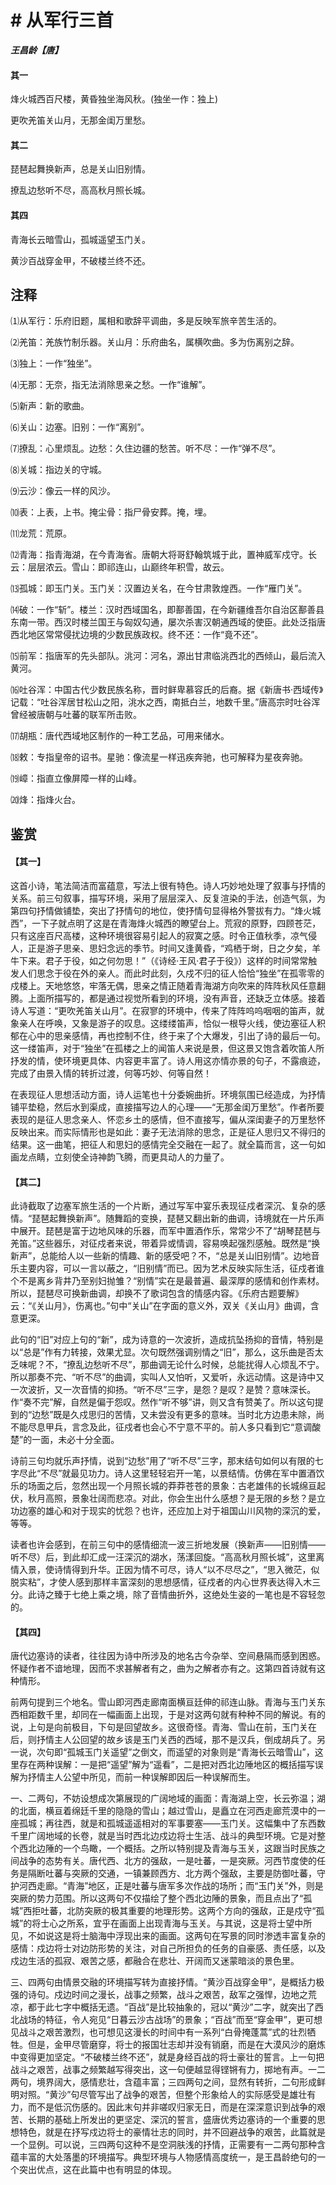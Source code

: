 # # 从军行三首

***王昌龄【唐】***

#### 其一

烽火城西百尺楼，黄昏独坐海风秋。(独坐一作：独上)

更吹羌笛关山月，无那金闺万里愁。

#### 其二

琵琶起舞换新声，总是关山旧别情。

撩乱边愁听不尽，高高秋月照长城。

#### 其四

青海长云暗雪山，孤城遥望玉门关。

黄沙百战穿金甲，不破楼兰终不还。

## 注释

⑴从军行：乐府旧题，属相和歌辞平调曲，多是反映军旅辛苦生活的。

⑵羌笛：羌族竹制乐器。关山月：乐府曲名，属横吹曲。多为伤离别之辞。

⑶独上：一作“独坐”。

⑷无那：无奈，指无法消除思亲之愁。一作“谁解”。

⑸新声：新的歌曲。

⑹关山：边塞。旧别：一作“离别”。

⑺撩乱：心里烦乱。边愁：久住边疆的愁苦。听不尽：一作“弹不尽”。

⑻关城：指边关的守城。

⑼云沙：像云一样的风沙。

⑽表：上表，上书。掩尘骨：指尸骨安葬。掩，埋。

⑾龙荒：荒原。

⑿青海：指青海湖，在今青海省。唐朝大将哥舒翰筑城于此，置神威军戍守。长云：层层浓云。雪山：即祁连山，山巅终年积雪，故云。

⒀孤城：即玉门关。玉门关：汉置边关名，在今甘肃敦煌西。一作“雁门关”。

⒁破：一作“斩”。楼兰：汉时西域国名，即鄯善国，在今新疆维吾尔自治区鄯善县东南一带。西汉时楼兰国王与匈奴勾通，屡次杀害汉朝通西域的使臣。此处泛指唐西北地区常常侵扰边境的少数民族政权。终不还：一作“竟不还”。

⒂前军：指唐军的先头部队。洮河：河名，源出甘肃临洮西北的西倾山，最后流入黄河。

⒃吐谷浑：中国古代少数民族名称，晋时鲜卑慕容氏的后裔。据《新唐书·西域传》记载：“吐谷浑居甘松山之阳，洮水之西，南抵白兰，地数千里。”唐高宗时吐谷浑曾经被唐朝与吐蕃的联军所击败。

⒄胡瓶：唐代西域地区制作的一种工艺品，可用来储水。

⒅敕：专指皇帝的诏书。星驰：像流星一样迅疾奔驰，也可解释为星夜奔驰。

⒆嶂：指直立像屏障一样的山峰。

⒇烽：指烽火台。

## 鉴赏

#### 【其一】

这首小诗，笔法简洁而富蕴意，写法上很有特色。诗人巧妙地处理了叙事与抒情的关系。前三句叙事，描写环境，采用了层层深入、反复渲染的手法，创造气氛，为第四句抒情做铺垫，突出了抒情句的地位，使抒情句显得格外警拔有力。“烽火城西”，一下子就点明了这是在青海烽火城西的瞭望台上。荒寂的原野，四顾苍茫，只有这座百尺高楼，这种环境很容易引起人的寂寞之感。时令正值秋季，凉气侵人，正是游子思亲、思妇念远的季节。时间又逢黄昏，“鸡栖于埘，日之夕矣，羊牛下来。君子于役，如之何勿思！”（《诗经·王风·君子于役》）这样的时间常常触发人们思念于役在外的亲人。而此时此刻，久戍不归的征人恰恰“独坐”在孤零零的戍楼上。天地悠悠，牢落无偶，思亲之情正随着青海湖方向吹来的阵阵秋风任意翻腾。上面所描写的，都是通过视觉所看到的环境，没有声音，还缺乏立体感。接着诗人写道：“更吹羌笛关山月”。在寂寥的环境中，传来了阵阵呜呜咽咽的笛声，就象亲人在呼唤，又象是游子的叹息。这缕缕笛声，恰似一根导火线，使边塞征人积郁在心中的思亲感情，再也控制不住，终于来了个大爆发，引出了诗的最后一句。这一缕笛声，对于“独坐”在孤楼之上的闻笛人来说是景，但这景又饱含着吹笛人所抒发的情，使环境更具体、内容更丰富了。诗人用这亦情亦景的句子，不露痕迹，完成了由景入情的转折过渡，何等巧妙、何等自然！

在表现征人思想活动方面，诗人运笔也十分委婉曲折。环境氛围已经造成，为抒情铺平垫稳，然后水到渠成，直接描写边人的心理——“无那金闺万里愁”。作者所要表现的是征人思念亲人、怀恋乡土的感情，但不直接写，偏从深闺妻子的万里愁怀反映出来。而实际情形也是如此：妻子无法消除的思念，正是征人思归又不得归的结果。这一曲笔，把征人和思妇的感情完全交融在一起了。就全篇而言，这一句如画龙点睛，立刻使全诗神韵飞腾，而更具动人的力量了。

#### 【其二】

此诗截取了边塞军旅生活的一个片断，通过写军中宴乐表现征戍者深沉、复杂的感情。“琵琶起舞换新声”。随舞蹈的变换，琵琶又翻出新的曲调，诗境就在一片乐声中展开。琵琶是富于边地风味的乐器，而军中置酒作乐，常常少不了“胡琴琵琶与羌笛。”这些器乐，对征戍者来说，带着异或情调，容易唤起强烈感触。既然是“换新声”，总能给人以一些新的情趣、新的感受吧？不，“总是关山旧别情”。边地音乐主要内容，可以一言以蔽之，“旧别情”而已。因为艺术反映实际生活，征戍者谁个不是离乡背井乃至别妇抛雏？“别情”实在是最普遍、最深厚的感情和创作素材。所以，琵琶尽可换新曲调，却换不了歌词包含的情感内容。《乐府古题要解》云：“《关山月》，伤离也。”句中“关山”在字面的意义外，双关《关山月》曲调，含意更深。

此句的“旧”对应上句的“新”，成为诗意的一次波折，造成抗坠扬抑的音情，特别是以“总是”作有力转接，效果尤显。次句既然强调别情之“旧”，那么，这乐曲是否太乏味呢？不，“撩乱边愁听不尽”，那曲调无论什么时候，总能扰得人心烦乱不宁。所以那奏不完、“听不尽”的曲调，实叫人又怕听，又爱听，永远动情。这是诗中又一次波折，又一次音情的抑扬。“听不尽”三字，是怨？是叹？是赞？意味深长。作“奏不完”解，自然是偏于怨叹。然作“听不够”讲，则又含有赞美了。所以这句提到的“边愁”既是久戍思归的苦情，又未尝没有更多的意味。当时北方边患未除，尚不能尽息甲兵，言念及此，征戍者也会心不宁意不平的。前人多只看到它“意调酸楚”的一面，未必十分全面。

诗前三句均就乐声抒情，说到“边愁”用了“听不尽”三字，那末结句如何以有限的七字尽此“不尽”就最见功力。诗人这里轻轻宕开一笔，以景结情。仿佛在军中置酒饮乐的场面之后，忽然出现一个月照长城的莽莽苍苍的景象：古老雄伟的长城绵亘起伏，秋月高照，景象壮阔而悲凉。对此，你会生出什么感想？是无限的乡愁？是立功边塞的雄心和对于现实的忧怨？也许，还应加上对于祖国山川风物的深沉的爱，等等。

读者也许会感到，在前三句中的感情细流一波三折地发展（换新声——旧别情——听不尽）后，到此却汇成一汪深沉的湖水，荡漾回旋。“高高秋月照长城”，这里离情入景，使诗情得到升华。正因为情不可尽，诗人“以不尽尽之”，“思入微茫，似脱实粘”，才使人感到那样丰富深刻的思想感情，征戍者的内心世界表达得入木三分。此诗之臻于七绝上乘之境，除了音情曲折外，这绝处生姿的一笔也是不容轻忽的。

#### 【其四】

唐代边塞诗的读者，往往因为诗中所涉及的地名古今杂举、空间悬隔而感到困惑。怀疑作者不谙地理，因而不求甚解者有之，曲为之解者亦有之。这第四首诗就有这种情形。

前两句提到三个地名。雪山即河西走廊南面横亘廷伸的祁连山脉。青海与玉门关东西相距数千里，却同在一幅画面上出现，于是对这两句就有种种不同的解说。有的说，上句是向前极目，下句是回望故乡。这很奇怪。青海、雪山在前，玉门关在后，则抒情主人公回望的故乡该是玉门关西的西域，那不是汉兵，倒成胡兵了。另一说，次句即“孤城玉门关遥望”之倒文，而遥望的对象则是“青海长云暗雪山”，这里存在两种误解：一是把“遥望”解为“遥看”，二是把对西北边陲地区的概括描写误解为抒情主人公望中所见，而前一种误解即因后一种误解而生。

一、二两句，不妨设想成次第展现的广阔地域的画面：青海湖上空，长云弥温；湖的北面，横亘着绵廷千里的隐隐的雪山；越过雪山，是矗立在河西走廊荒漠中的一座孤城；再往西，就是和孤城遥遥相对的军事要塞——玉门关。这幅集中了东西数千里广阔地域的长卷，就是当时西北边戍边将士生活、战斗的典型环境。它是对整个西北边陲的一个鸟瞰，一个概括。之所以特别提及青海与玉关，这跟当时民族之间战争的态势有关。唐代西、北方的强敌，一是吐蕃，一是突厥。河西节度使的任务是隔断吐蕃与突厥的交通，一镇兼顾西方、北方两个强敌，主要是防御吐蕃，守护河西走廊。“青海”地区，正是吐蕃与唐军多次作战的场所；而“玉门关”外，则是突厥的势力范围。所以这两句不仅描绘了整个西北边陲的景象，而且点出了“孤城”西拒吐蕃，北防突厥的极其重要的地理形势。这两个方向的强敌，正是戍守“孤城”的将士心之所系，宜乎在画面上出现青海与玉关。与其说，这是将士望中所见，不如说这是将士脑海中浮现出来的画面。这两句在写景的同时渗透丰富复杂的感情：戍边将士对边防形势的关注，对自己所担负的任务的自豪感、责任感，以及戍边生活的孤寂、艰苦之感，都融合在悲壮、开阔而又迷蒙暗淡的景色里。

三、四两句由情景交融的环境描写转为直接抒情。“黄沙百战穿金甲”，是概括力极强的诗句。戍边时间之漫长，战事之频繁，战斗之艰苦，敌军之强悍，边地之荒凉，都于此七字中概括无遗。“百战”是比较抽象的，冠以“黄沙”二字，就突出了西北战场的特征，令人宛见“日暮云沙古战场”的景象；“百战”而至“穿金甲”，更可想见战斗之艰苦激烈，也可想见这漫长的时间中有一系列“白骨掩蓬蒿”式的壮烈牺牲。但是，金甲尽管磨穿，将士的报国壮志却并没有销磨，而是在大漠风沙的磨炼中变得更加坚定。“不破楼兰终不还”，就是身经百战的将士豪壮的誓言。上一句把战斗之艰苦，战事之频繁越写得突出，这一句便越显得铿锵有力，掷地有声。一二两句，境界阔大，感情悲壮，含蕴丰富；三四两句之间，显然有转折，二句形成鲜明对照。“黄沙”句尽管写出了战争的艰苦，但整个形象给人的实际感受是雄壮有力，而不是低沉伤感的。因此末句并非嗟叹归家无日，而是在深深意识到战争的艰苦、长期的基础上所发出的更坚定、深沉的誓言，盛唐优秀边塞诗的一个重要的思想特色，就是在抒写戍边将士的豪情壮志的同时，并不回避战争的艰苦，此篇就是一个显例。可以说，三四两句这种不是空洞肤浅的抒情，正需要有一二两句那种含蕴丰富的大处落墨的环境描写。典型环境与人物感情高度统一，是王昌龄绝句的一个突出优点，这在此篇中也有明显的体现。
